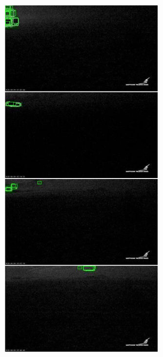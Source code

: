 ![20200809-003016-010021](in/20200809/20200809-003016-010021_0_.jpg)
![20200809-010026-013031](in/20200809/20200809-010026-013031_0_.jpg)
![20200809-013036-020041](in/20200809/20200809-013036-020041_0_.jpg)
![20200809-020856-023901](in/20200809/20200809-020856-023901_0_.jpg)
